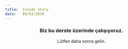```yaml
---
title:  Inside Story
date:   09/03/2018
---
```


### <center>Biz bu derste üzerinde çalışıyoruz.</center>
<center>Lütfen daha sonra gelin.</center>